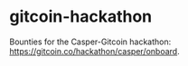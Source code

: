 # gitcoin-hackathon
Bounties for the Casper-Gitcoin hackathon: https://gitcoin.co/hackathon/casper/onboard.
